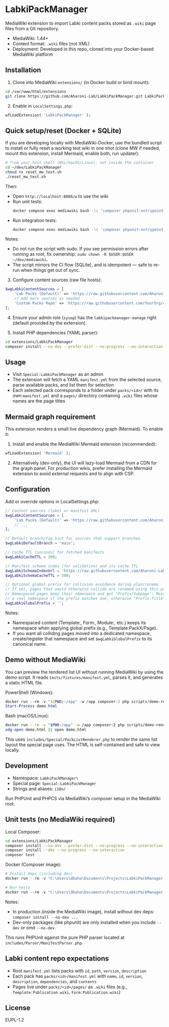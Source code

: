 LabkiPackManager
================

MediaWiki extension to import Labki content packs stored as `.wiki` page files from a Git repository.

- MediaWiki: 1.44+
- Content format: `.wiki` files (not XML)
- Deployment: Developed in this repo, cloned into your Docker-based MediaWiki platform

Installation
------------

1. Clone into MediaWiki `extensions/` (in Docker build or bind mount):

```bash
cd /var/www/html/extensions
git clone https://github.com/Aharoni-Lab/LabkiPackManager.git LabkiPackManager
```

2. Enable in `LocalSettings.php`:

```php
wfLoadExtension( 'LabkiPackManager' );
```

Quick setup/reset (Docker + SQLite)
-----------------------------------

If you are developing locally with MediaWiki-Docker, use the bundled script to install or fully reset a working test wiki in one shot (clone MW if needed, mount this extension, install Mermaid, enable both, run updater):

```bash
# from your host shell (WSL/macOS/Linux), not inside the container
cd ~/dev/LabkiPackManager
chmod +x reset_mw_test.sh
./reset_mw_test.sh
```

Then:

- Open `http://localhost:8080/w` to use the wiki
- Run unit tests:
  ```bash
  docker compose exec mediawiki bash -lc 'composer phpunit:entrypoint -- extensions/LabkiPackManager/tests/phpunit/unit'
  ```
- Run integration tests:
  ```bash
  docker compose exec mediawiki bash -lc 'composer phpunit:entrypoint -- extensions/LabkiPackManager/tests/phpunit/integration'
  ```

Notes:
- Do not run the script with sudo. If you see permission errors after running as root, fix ownership: `sudo chown -R $USER:$USER ~/dev/mediawiki`.
- The script mirrors the CI flow (SQLite), and is idempotent — safe to re-run when things get out of sync.

3. Configure content sources (raw file hosts):

```php
$wgLabkiContentSources = [
    'Lab Packs (Default)' => 'https://raw.githubusercontent.com/Aharoni-Lab/labki-packs/main/manifest.yml',
    // Add more sources as needed
    'Custom Packs Repo' => 'https://raw.githubusercontent.com/YourOrg/custom-packs/main/manifest.yml',
];
```

4. Ensure your admin role (`sysop`) has the `labkipackmanager-manage` right (default provided by the extension).

5. Install PHP dependencies (YAML parser):

```bash
cd extensions/LabkiPackManager
composer install --no-dev --prefer-dist --no-progress --no-interaction
```

Usage
-----

- Visit `Special:LabkiPackManager` as an admin
- The extension will fetch a YAML `manifest.yml` from the selected source, parse available packs, and list them for selection
- Each selected pack corresponds to a folder under `packs/<id>/` with its own `manifest.yml` and a `pages/` directory containing `.wiki` files whose names are the page titles

Mermaid graph requirement
-------------------------

This extension renders a small live dependency graph (Mermaid). To enable it:

1) Install and enable the MediaWiki Mermaid extension (recommended):

```php
wfLoadExtension( 'Mermaid' );
```

2) Alternatively (dev-only), the UI will lazy-load Mermaid from a CDN for the graph panel. For production wikis, prefer installing the Mermaid extension to avoid external requests and to align with CSP.

Configuration
-------------

Add or override options in LocalSettings.php:

```php
// Content sources (label => manifest URL)
$wgLabkiContentSources = [
    'Lab Packs (Default)' => 'https://raw.githubusercontent.com/Aharoni-Lab/labki-packs/main/manifest.yml',
    // ...
];

// Default branch/tag hint for sources that support branches
$wgLabkiDefaultBranch = 'main';

// Cache TTL (seconds) for fetched manifests
$wgLabkiCacheTTL = 300;

// Manifest schema index (for validation) and its cache TTL
$wgLabkiSchemaIndexUrl = 'https://raw.githubusercontent.com/Aharoni-Lab/labki-packs-tools/main/schema/index.json';
$wgLabkiSchemaCacheTTL = 300;

// Optional global prefix for collision avoidance during plan/rename
// If set, pages that would otherwise collide are renamed using this prefix
// Namespaced pages keep their namespace and get "Prefix/Subpage"; Main namespace uses
// a real namespace if the prefix matches one, otherwise "Prefix:Title"
$wgLabkiGlobalPrefix = '';
```

Notes:
- Namespaced content (Template:, Form:, Module:, etc.) keeps its namespace when applying global prefix (e.g., Template:PackX/Page).
- If you want all colliding pages moved into a dedicated namespace, create/register that namespace and set `$wgLabkiGlobalPrefix` to its canonical name.

Demo without MediaWiki
----------------------

You can preview the rendered list UI without running MediaWiki by using the demo script. It reads `tests/fixtures/manifest.yml`, parses it, and generates a static HTML file.

PowerShell (Windows):
```powershell
docker run --rm -v "${PWD}:/app" -w /app composer:2 php scripts/demo-render-packs.php > demo.html
Start-Process demo.html
```

Bash (macOS/Linux):
```bash
docker run --rm -v "$PWD:/app" -w /app composer:2 php scripts/demo-render-packs.php > demo.html
xdg-open demo.html || open demo.html
```

This uses `includes/Special/PackListRenderer.php` to render the same list layout the special page uses. The HTML is self-contained and safe to view locally.

Development
-----------

- Namespace: `LabkiPackManager\`
- Special page: `Special:LabkiPackManager`
- Strings and aliases: `i18n/`

Run PHPUnit and PHPCS via MediaWiki’s composer setup in the MediaWiki root.

Unit tests (no MediaWiki required)
----------------------------------

Local Composer:
```bash
cd extensions/LabkiPackManager
composer install --no-dev --prefer-dist --no-progress --no-interaction
composer install --dev --no-progress --no-interaction
composer test
```

Docker (Composer image):
```powershell
# Install deps (including dev)
docker run --rm -v "C:\Users\dbaha\Documents\Projects\LabkiPackManager:/app" -w /app composer:2 install --prefer-dist --no-progress --no-interaction

# Run tests
docker run --rm -v "C:\Users\dbaha\Documents\Projects\LabkiPackManager:/app" -w /app composer:2 vendor/bin/phpunit -c phpunit.xml.dist
```

Notes:
- In production (inside the MediaWiki image), install without dev deps: `composer install --no-dev ...`
- Dev-only packages (like phpunit) are only installed when you include `--dev` or omit `--no-dev`.

This runs PHPUnit against the pure PHP parser located at `includes/Parser/ManifestParser.php`.

Labki content repo expectations
-------------------------------

- Root `manifest.yml` lists packs with `id`, `path`, `version`, `description`
- Each pack has `packs/<id>/manifest.yml` with `name`, `id`, `version`, `description`, `dependencies`, and `contents`
- Pages live under `packs/<id>/pages/` as `.wiki` files (e.g., `Template:Publication.wiki`, `Form:Publication.wiki`)

License
-------

 EUPL-1.2

